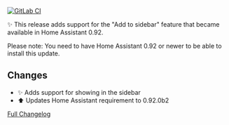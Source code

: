 [![GitLab CI][gitlabci-shield]][gitlabci]

✨ This release adds support for the "Add to sidebar" feature that became available in Home Assistant 0.92.

Please note: You need to have Home Assistant 0.92 or newer to be able to install this update.

## Changes

- ✨ Adds support for showing in the sidebar
- ⬆️ Updates Home Assistant requirement to 0.92.0b2

[Full Changelog][changelog]

[changelog]: https://github.com/hassio-addons/addon-matrix/compare/v0.4.0...v0.5.0
[gitlabci-shield]: https://gitlab.com/hassio-addons/addon-matrix/badges/v0.5.0/pipeline.svg
[gitlabci]: https://gitlab.com/hassio-addons/addon-matrix/pipelines
